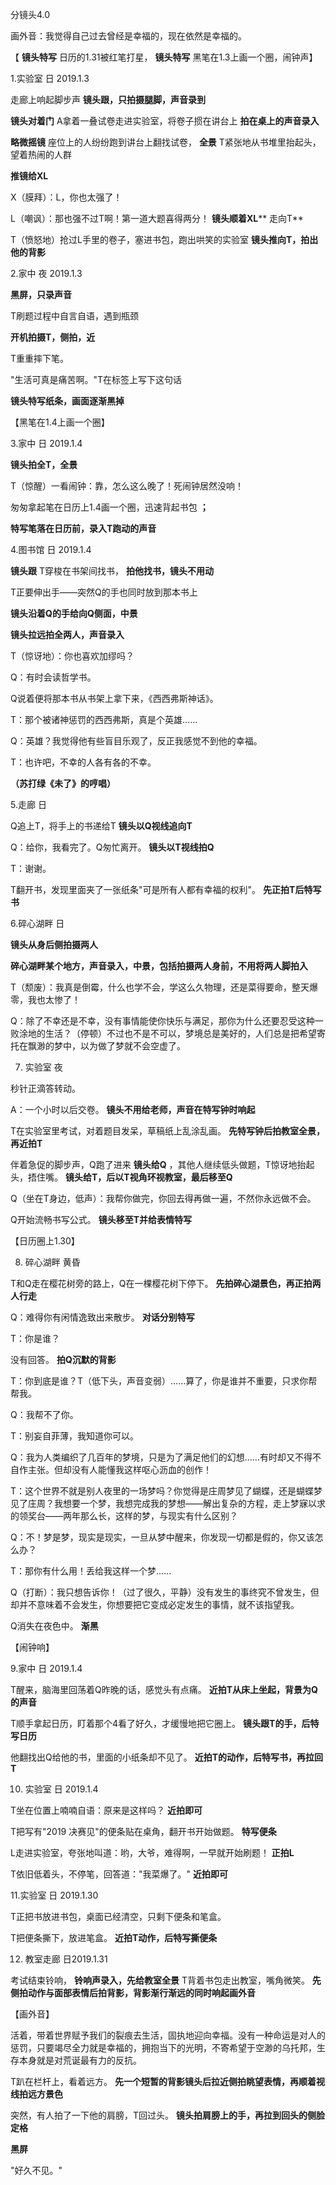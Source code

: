 分镜头4.0

画外音：我觉得自己过去曾经是幸福的，现在依然是幸福的。

【 **镜头特写** 日历的1.31被红笔打星， **镜头特写** 黑笔在1.3上画一个圈，闹钟声】

1.实验室 日 2019.1.3

走廊上响起脚步声 **镜头跟，只拍摄腿脚，声音录到**

**镜头对着门** A拿着一叠试卷走进实验室，将卷子掼在讲台上 **拍在桌上的声音录入**

**略微摇镜** 座位上的人纷纷跑到讲台上翻找试卷， **全景** T紧张地从书堆里抬起头，望着热闹的人群

**推镜给XL**

X（膜拜）：L，你也太强了！

L（嘲讽）：那也强不过T啊！第一道大题喜得两分！ **镜头顺着XL**** 走向T**

T（愤怒地）抢过L手里的卷子，塞进书包，跑出哄笑的实验室 **镜头推向T，拍出他的背影**

2.家中 夜 2019.1.3

**黑屏，只录声音**

T刷题过程中自言自语，遇到瓶颈

**开机拍摄T，侧拍，近**

T重重摔下笔。

&quot;生活可真是痛苦啊。&quot;T在标签上写下这句话

**镜头特写纸条，画面逐渐黑掉**

【黑笔在1.4上画一个圈】

3.家中 日 2019.1.4

**镜头拍全T，全景**

T（惊醒）一看闹钟：靠，怎么这么晚了！死闹钟居然没响！

匆匆拿起笔在日历上1.4画一个圈，迅速背起书包 **；**

**特写笔落在日历前，录入T跑动的声音**

4.图书馆 日 2019.1.4

**镜头跟** T穿梭在书架间找书， **拍他找书，镜头不用动**

T正要伸出手——突然Q的手也同时放到那本书上

**镜头沿着Q的手给向Q侧面，中景**

**镜头拉远拍全两人，声音录入**

T（惊讶地）：你也喜欢加缪吗？

Q：有时会读哲学书。

Q说着便将那本书从书架上拿下来，《西西弗斯神话》。

T：那个被诸神惩罚的西西弗斯，真是个英雄……

Q：英雄？我觉得他有些盲目乐观了，反正我感觉不到他的幸福。

T：也许吧，不幸的人各有各的不幸。

**（苏打绿《未了》的哼唱）**

5.走廊 日

Q追上T，将手上的书递给T **镜头以Q视线追向T**

Q：给你，我看完了。Q匆忙离开。 **镜头以T视线拍Q**

T：谢谢。

T翻开书，发现里面夹了一张纸条&quot;可是所有人都有幸福的权利&quot;。 **先正拍T后特写书**

6.碎心湖畔 日

**镜头从身后侧拍摄两人**

**碎心湖畔某个地方，声音录入，中景，包括拍摄两人身前，不用将两人脚拍入**

T（颓废）：我真是倒霉，什么也学不会，学这么久物理，还是菜得要命，整天爆零，我也太惨了！

Q：除了不幸还是不幸，没有事情能使你快乐与满足，那你为什么还要忍受这种一败涂地的生活？（停顿）不过也不是不可以，梦境总是美好的，人们总是把希望寄托在飘渺的梦中，以为做了梦就不会空虚了。

7. 实验室 夜

秒针正滴答转动。

A：一个小时以后交卷。 **镜头不用给老师，声音在特写钟时响起**

T在实验室里考试，对着题目发呆，草稿纸上乱涂乱画。 **先特写钟后拍教室全景，再近拍T**

伴着急促的脚步声，Q跑了进来 **镜头给Q** ，其他人继续低头做题，T惊讶地抬起头，捂住嘴。 **镜头给T，后以T视角环视教室，最后移至Q**

Q（坐在T身边，低声）：我帮你做完，你回去得再做一遍，不然你永远做不会。

Q开始流畅书写公式。 **镜头移至T并给表情特写**

【日历圈上1.30】

8. 碎心湖畔 黄昏

T和Q走在樱花树旁的路上，Q在一棵樱花树下停下。 **先拍碎心湖景色，再正拍两人行走**

Q：难得你有闲情逸致出来散步。 **对话分别特写**

T：你是谁？

没有回答。 **拍Q沉默的背影**

T：你到底是谁？T（低下头，声音变弱）……算了，你是谁并不重要，只求你帮帮我。

Q：我帮不了你。

T：别妄自菲薄，我知道你可以。

Q：我为人类编织了几百年的梦境，只是为了满足他们的幻想……有时却又不得不自作主张。但却没有人能懂我这样呕心沥血的创作！

T：这个世界不就是别人夜里的一场梦吗？你觉得是庄周梦见了蝴蝶，还是蝴蝶梦见了庄周？我想要一个梦，我想完成我的梦想——解出复杂的方程，走上梦寐以求的领奖台——两年那么长，这样的梦，与现实有什么区别？

Q：不！梦是梦，现实是现实，一旦从梦中醒来，你发现一切都是假的，你又该怎么办？

T：那你有什么用！丢给我这样一个梦……

Q（打断）：我只想告诉你！（过了很久，平静）没有发生的事终究不曾发生，但却并不意味着不会发生，你想要把它变成必定发生的事情，就不该指望我。

Q消失在夜色中。 **渐黑**

【闹钟响】

9.家中 日 2019.1.4

T醒来，脑海里回荡着Q昨晚的话，感觉头有点痛。 **近拍T从床上坐起，背景为Q的声音**

T顺手拿起日历，盯着那个4看了好久，才缓慢地把它圈上。 **镜头跟T的手，后特写日历**

他翻找出Q给他的书，里面的小纸条却不见了。 **近拍T的动作，后特写书，再拉回T**

10. 实验室 日 2019.1.4

T坐在位置上喃喃自语：原来是这样吗？ **近拍即可**

T把写有&quot;2019 决赛见&quot;的便条贴在桌角，翻开书开始做题。 **特写便条**

L走进实验室，夸张地叫道：哟，大爷，难得啊，一早就开始刷题！ **正拍L**

T依旧低着头，不停笔，回答道：&quot;我菜爆了。&quot; **近拍即可**

11.实验室 日 2019.1.30

T正把书放进书包，桌面已经清空，只剩下便条和笔盒。

T把便条撕下，放进笔盒。 **近拍T动作，后特写撕便条**

12. 教室走廊 日2019.1.31

考试结束铃响， **铃响声录入，先给教室全景** T背着书包走出教室，嘴角微笑。 **先侧拍动作与面部表情后拍背影，背影渐行渐远的同时响起画外音**

【画外音】

活着，带着世界赋予我们的裂痕去生活，固执地迎向幸福。没有一种命运是对人的惩罚，只要竭尽全力就是幸福的，拥抱当下的光明，不寄希望于空渺的乌托邦，生存本身就是对荒诞最有力的反抗。

T趴在栏杆上，看着远方。 **先一个短暂的背影镜头后拉近侧拍眺望表情，再顺着视线拍远方景色**

突然，有人拍了一下他的肩膀，T回过头。 **镜头拍肩膀上的手，再拉到回头的侧脸定格**

**黑屏**

&quot;好久不见。&quot;
